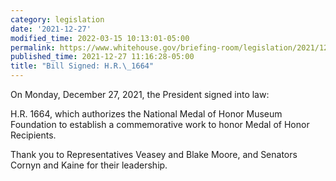 ```yaml
---
category: legislation
date: '2021-12-27'
modified_time: 2022-03-15 10:13:01-05:00
permalink: https://www.whitehouse.gov/briefing-room/legislation/2021/12/27/bill-signed-h-r-1664/
published_time: 2021-12-27 11:16:28-05:00
title: "Bill Signed: H.R.\_1664"
---
```

 
On Monday, December 27, 2021, the President signed into law:  
  
H.R. 1664, which authorizes the National Medal of Honor Museum
Foundation to establish a commemorative work to honor Medal of Honor
Recipients.  
  
Thank you to Representatives Veasey and Blake Moore, and Senators Cornyn
and Kaine for their leadership.
